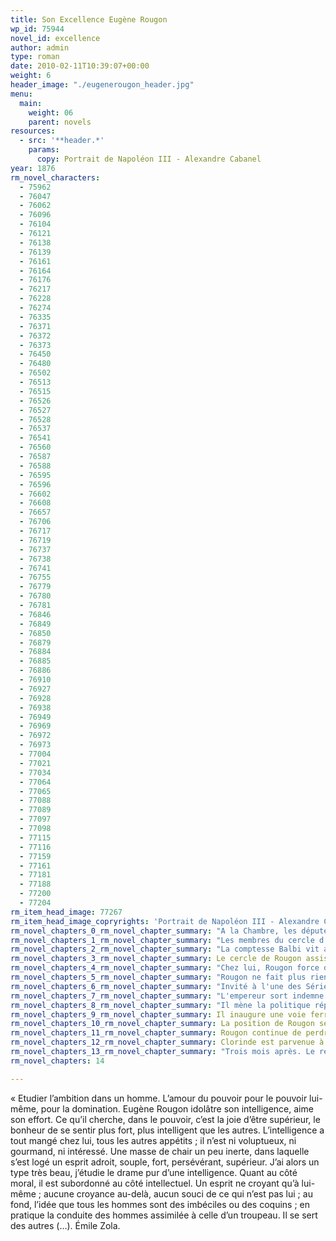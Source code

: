 ```yaml
---
title: Son Excellence Eugène Rougon
wp_id: 75944
novel_id: excellence
author: admin
type: roman
date: 2010-02-11T10:39:07+00:00
weight: 6
header_image: "./eugenerougon_header.jpg"
menu:
  main:
    weight: 06
    parent: novels
resources:
  - src: '**header.*'
    params:
      copy: Portrait de Napoléon III - Alexandre Cabanel
year: 1876
rm_novel_characters:
  - 75962
  - 76047
  - 76062
  - 76096
  - 76104
  - 76121
  - 76138
  - 76139
  - 76161
  - 76164
  - 76176
  - 76217
  - 76228
  - 76274
  - 76335
  - 76371
  - 76372
  - 76373
  - 76450
  - 76480
  - 76502
  - 76513
  - 76515
  - 76526
  - 76527
  - 76528
  - 76537
  - 76541
  - 76560
  - 76587
  - 76588
  - 76595
  - 76596
  - 76602
  - 76608
  - 76657
  - 76706
  - 76717
  - 76719
  - 76737
  - 76738
  - 76741
  - 76755
  - 76779
  - 76780
  - 76781
  - 76846
  - 76849
  - 76850
  - 76879
  - 76884
  - 76885
  - 76886
  - 76910
  - 76927
  - 76928
  - 76938
  - 76949
  - 76969
  - 76972
  - 76973
  - 77004
  - 77021
  - 77034
  - 77064
  - 77065
  - 77088
  - 77089
  - 77097
  - 77098
  - 77115
  - 77116
  - 77159
  - 77161
  - 77181
  - 77188
  - 77200
  - 77204
rm_item_head_image: 77267
rm_item_head_image_copryrights: 'Portrait de Napoléon III - Alexandre Cabanel'
rm_novel_chapters_0_rm_novel_chapter_summary: "A la Chambre, les députés discutent du remplacement d'Eugène Rougon, président du Conseil d'Etat par son rival de Marsy. Avant le départ de Rougon, la chambre vote avec enthousiasme le budget du baptême du prince impérial."
rm_novel_chapters_1_rm_novel_chapter_summary: "Les membres du cercle d'influence de Rougon viennent aux nouvelles, on découvre Du Poizat, Delestang, Kahn et d'autres complices."
rm_novel_chapters_2_rm_novel_chapter_summary: "La comptesse Balbi vit avec sa mère dans un Hotel de l'avenue des Champs Elysée. Elle intrigue le milieu douteux dans lequel elle et Eugène évolue."
rm_novel_chapters_3_rm_novel_chapter_summary: Le cercle de Rougon assiste à la grande fête du baptême et le défilé du cortège.
rm_novel_chapters_4_rm_novel_chapter_summary: "Chez lui, Rougon force des avances à Clorinde mais sans succès. Elle veut se marier et Rougon lui offre Delestang comme mari, ce qu'elle accepte. Rougon se mariera aussi, mais discrètement."
rm_novel_chapters_5_rm_novel_chapter_summary: "Rougon ne fait plus rien. Il occupe son temps avec un projet agricole et délaisse les intérêts de ses amis qui s'inquiètent de son influence perdue."
rm_novel_chapters_6_rm_novel_chapter_summary: "Invité à l'une des Série de Compiègne, il parle à l'Empereur et devine un prochain retour en grâce."
rm_novel_chapters_7_rm_novel_chapter_summary: "L'empereur sort indemne d'un attentat contre le régime. De Marsy chute, Rougon revient."
rm_novel_chapters_8_rm_novel_chapter_summary: "Il mène la politique répressive que lui a demandé l'Empeeur. Ses amis retrouve enfin les jouissances de son influences."
rm_novel_chapters_9_rm_novel_chapter_summary: Il inaugure une voie ferré que Kahn projetait depuis longtemps et voit enfin réalisée grâce à Rougon.
rm_novel_chapters_10_rm_novel_chapter_summary: La position de Rougon se fragilise. Clorinde pousse Delestang à le critiquer publiquement.
rm_novel_chapters_11_rm_novel_chapter_summary: Rougon continue de perdre du crédit.
rm_novel_chapters_12_rm_novel_chapter_summary: Clorinde est parvenue à devenir la maîtresse du frivole Napoléon III. Ce dernier accepte la démission de Rougon remise par défi.
rm_novel_chapters_13_rm_novel_chapter_summary: "Trois mois après. Le régime se libéralise, Rougon se refait défenseur du trône. Il n'a rien perdu de son éloquence et de son charisme. L'avenir lui appartient toujours."
rm_novel_chapters: 14

---
```

&laquo;&nbsp;Etudier l&rsquo;ambition dans un homme. L&rsquo;amour du pouvoir pour le pouvoir lui-même, pour la domination. Eugène Rougon idolâtre son intelligence, aime son effort. Ce qu&rsquo;il cherche, dans le pouvoir, c&rsquo;est la joie d&rsquo;être supérieur, le bonheur de se sentir plus fort, plus intelligent que les autres. L&rsquo;intelligence a tout mangé chez lui, tous les autres appétits ; il n&rsquo;est ni voluptueux, ni gourmand, ni intéressé. Une masse de chair un peu inerte, dans laquelle s&rsquo;est logé un esprit adroit, souple, fort, persévérant, supérieur. J&rsquo;ai alors un type très beau, j&rsquo;étudie le drame pur d&rsquo;une intelligence. Quant au côté moral, il est subordonné au côté intellectuel. Un esprit ne croyant qu&rsquo;à lui-même ; aucune croyance au-delà, aucun souci de ce qui n&rsquo;est pas lui ; au fond, l&rsquo;idée que tous les hommes sont des imbéciles ou des coquins ; en pratique la conduite des hommes assimilée à celle d&rsquo;un troupeau. Il se sert des autres (&#8230;). Émile Zola.